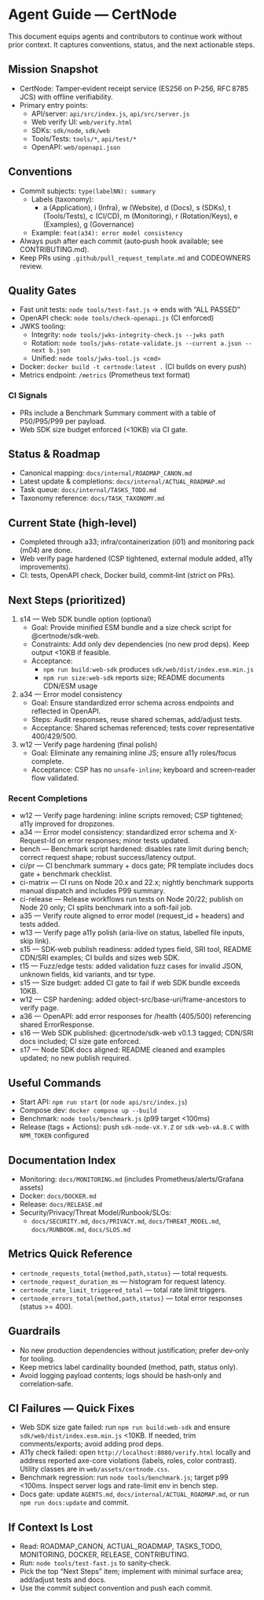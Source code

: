 # Agent Guide — CertNode

This document equips agents and contributors to continue work without prior context. It captures conventions, status, and the next actionable steps.

## Mission Snapshot
- CertNode: Tamper‑evident receipt service (ES256 on P‑256, RFC 8785 JCS) with offline verifiability.
- Primary entry points:
  - API/server: `api/src/index.js`, `api/src/server.js`
  - Web verify UI: `web/verify.html`
  - SDKs: `sdk/node`, `sdk/web`
  - Tools/Tests: `tools/*`, `api/test/*`
  - OpenAPI: `web/openapi.json`

## Conventions
- Commit subjects: `type(labelNN): summary`
  - Labels (taxonomy):
    - a (Application), i (Infra), w (Website), d (Docs), s (SDKs), t (Tools/Tests), c (CI/CD), m (Monitoring), r (Rotation/Keys), e (Examples), g (Governance)
  - Example: `feat(a34): error model consistency`
- Always push after each commit (auto‑push hook available; see CONTRIBUTING.md).
- Keep PRs using `.github/pull_request_template.md` and CODEOWNERS review.

## Quality Gates
- Fast unit tests: `node tools/test-fast.js` → ends with “ALL PASSED”
- OpenAPI check: `node tools/check-openapi.js` (CI enforced)
- JWKS tooling:
  - Integrity: `node tools/jwks-integrity-check.js --jwks path`
  - Rotation: `node tools/jwks-rotate-validate.js --current a.json --next b.json`
  - Unified: `node tools/jwks-tool.js <cmd>`
- Docker: `docker build -t certnode:latest .` (CI builds on every push)
- Metrics endpoint: `/metrics` (Prometheus text format)

### CI Signals
- PRs include a Benchmark Summary comment with a table of P50/P95/P99 per payload.
- Web SDK size budget enforced (<10KB) via CI gate.

## Status & Roadmap
- Canonical mapping: `docs/internal/ROADMAP_CANON.md`
- Latest update & completions: `docs/internal/ACTUAL_ROADMAP.md`
- Task queue: `docs/internal/TASKS_TODO.md`
- Taxonomy reference: `docs/TASK_TAXONOMY.md`

## Current State (high‑level)
- Completed through a33; infra/containerization (i01) and monitoring pack (m04) are done.
- Web verify page hardened (CSP tightened, external module added, a11y improvements).
- CI: tests, OpenAPI check, Docker build, commit‑lint (strict on PRs).

## Next Steps (prioritized)
1) s14 — Web SDK bundle option (optional)
   - Goal: Provide minified ESM bundle and a size check script for @certnode/sdk‑web.
   - Constraints: Add only dev dependencies (no new prod deps). Keep output <10KB if feasible.
   - Acceptance:
     - `npm run build:web-sdk` produces `sdk/web/dist/index.esm.min.js`
     - `npm run size:web-sdk` reports size; README documents CDN/ESM usage
2) a34 — Error model consistency
   - Goal: Ensure standardized error schema across endpoints and reflected in OpenAPI.
   - Steps: Audit responses, reuse shared schemas, add/adjust tests.
   - Acceptance: Shared schemas referenced; tests cover representative 400/429/500.
3) w12 — Verify page hardening (final polish)
   - Goal: Eliminate any remaining inline JS; ensure a11y roles/focus complete.
   - Acceptance: CSP has no `unsafe-inline`; keyboard and screen‑reader flow validated.

### Recent Completions
- w12 — Verify page hardening: inline scripts removed; CSP tightened; a11y improved for dropzones.
- a34 — Error model consistency: standardized error schema and X-Request-Id on error responses; minor tests updated.
- bench — Benchmark script hardened: disables rate limit during bench; correct request shape; robust success/latency output.
- ci/pr — CI benchmark summary + docs gate; PR template includes docs gate + benchmark checklist.
- ci-matrix — CI runs on Node 20.x and 22.x; nightly benchmark supports manual dispatch and includes P99 summary.
- ci-release — Release workflows run tests on Node 20/22; publish on Node 20 only; CI splits benchmark into a soft-fail job.
 - a35 — Verify route aligned to error model (request_id + headers) and tests added.
- w13 — Verify page a11y polish (aria-live on status, labelled file inputs, skip link).
- s15 — SDK-web publish readiness: added types field, SRI tool, README CDN/SRI examples; CI builds and sizes web SDK.
- t15 — Fuzz/edge tests: added validation fuzz cases for invalid JSON, unknown fields, kid variants, and tsr type.
- s15 — Size budget: added CI gate to fail if web SDK bundle exceeds 10KB.
- w12 — CSP hardening: added object-src/base-uri/frame-ancestors to verify page.
- a36 — OpenAPI: add error responses for /health (405/500) referencing shared ErrorResponse.
- s16 — Web SDK published: @certnode/sdk-web v0.1.3 tagged; CDN/SRI docs included; CI size gate enforced.
 - s17 — Node SDK docs aligned: README cleaned and examples updated; no new publish required.

## Useful Commands
- Start API: `npm run start` (or `node api/src/index.js`)
- Compose dev: `docker compose up --build`
- Benchmark: `node tools/benchmark.js` (p99 target <100ms)
- Release (tags + Actions): push `sdk-node-vX.Y.Z` or `sdk-web-vA.B.C` with `NPM_TOKEN` configured

## Documentation Index
- Monitoring: `docs/MONITORING.md` (includes Prometheus/alerts/Grafana assets)
- Docker: `docs/DOCKER.md`
- Release: `docs/RELEASE.md`
- Security/Privacy/Threat Model/Runbook/SLOs:
  - `docs/SECURITY.md`, `docs/PRIVACY.md`, `docs/THREAT_MODEL.md`, `docs/RUNBOOK.md`, `docs/SLOS.md`

## Metrics Quick Reference
- `certnode_requests_total{method,path,status}` — total requests.
- `certnode_request_duration_ms` — histogram for request latency.
- `certnode_rate_limit_triggered_total` — total rate limit triggers.
- `certnode_errors_total{method,path,status}` — total error responses (status >= 400).

## Guardrails
- No new production dependencies without justification; prefer dev‑only for tooling.
- Keep metrics label cardinality bounded (method, path, status only).
- Avoid logging payload contents; logs should be hash‑only and correlation‑safe.

## CI Failures — Quick Fixes
- Web SDK size gate failed: run `npm run build:web-sdk` and ensure `sdk/web/dist/index.esm.min.js` <10KB. If needed, trim comments/exports; avoid adding prod deps.
- A11y check failed: open `http://localhost:8080/verify.html` locally and address reported axe-core violations (labels, roles, color contrast). Utility classes are in `web/assets/certnode.css`.
- Benchmark regression: run `node tools/benchmark.js`; target p99 <100ms. Inspect server logs and rate-limit env in bench step.
- Docs gate: update `AGENTS.md`, `docs/internal/ACTUAL_ROADMAP.md`, or run `npm run docs:update` and commit.

## If Context Is Lost
- Read: ROADMAP_CANON, ACTUAL_ROADMAP, TASKS_TODO, MONITORING, DOCKER, RELEASE, CONTRIBUTING.
- Run: `node tools/test-fast.js` to sanity‑check.
- Pick the top “Next Steps” item; implement with minimal surface area; add/adjust tests and docs.
- Use the commit subject convention and push each commit.
